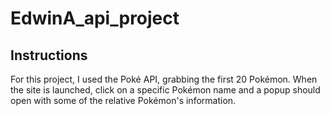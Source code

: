 # EdwinA_api_project

## Instructions
For this project, I used the Poké API, grabbing the first 20 Pokémon. When the site is launched, click on a specific Pokémon name and a popup should open with some of the relative Pokémon's information. 
